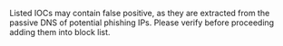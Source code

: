 Listed IOCs may contain false positive, as they are extracted from the passive DNS of potential phishing IPs. Please verify before proceeding adding them into block list.
